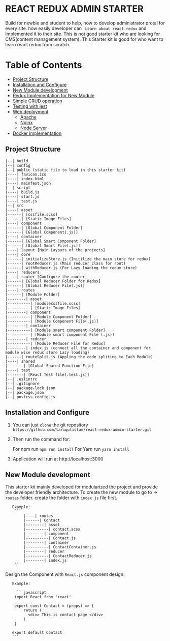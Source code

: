 # REACT REDUX ADMIN STARTER
Build for newbie and student to help, how to develop administrator protal for every site. how easily developer can ``` Learn about react redux``` and Implemented it to their site. This is not good starter kit who are looking for CMS(content management system). This Starter kit is good for who want to learn react redux from scratch.

# Table of Contents
- [Project Structure](#Project_structure)
- [Installation and Configure](#Installation_and_Configure)
- [New Module development](#New_Module_development)
- [Redux Implementation for New Module](#Redux_Implementation_for_New_Module)
- [Simple CRUD operation](#Simple_CRUD_operation)
- [Testing with jest](#Testing_with_jest)
- [Web deployment](#Web_deployment)
   - [Apache](#Apache)
   - [Nginx](#Nginx)
   - [Node Server](#Node_Server)
- [Docker Implementation](#Docker_Implementation)

## Project Structure
```
|--| build
|--| config
|--| public (static file to load in this starter kit)
|----| favicon.ico
|----| index.html
|----| mainfest.json
|--| script
|----| build.js
|----| start.js
|----| test.js
|--| src
|----| asset
|------| [cssfile.scss]
|------| [Static Image Files]
|----| component
|------| [Global Component Folder]
|------| [Global Component(.js)]
|----| container
|------| [Global Smart Component Folder]
|------| [Global Smart File(.js)]
|----| layout [Main Layouts of the projects]
|----| core
|------| initializeStore.js (Initilize the main store for redux)
|------| rootReducer.js (Main reducer class for root)
|------| withReducer.js (For Lazy loading the redux store)
|----| reducers
|----| router [Configure the router]
|------| [Global Reducer Folder for Redux]
|------| [Global Reducer File(.js)]
|----| routes
|------| [Module Folder]
|--------| asset
|----------| [modulecssfile.scss]
|----------| [Static Image Files]
|--------| component
|----------| [Module Component Folder]
|----------| [Module Component File(.js)]
|--------| container
|----------| [Module smart component Folder]
|----------| [Module smart component File (.js)]
|--------| reducer
|----------| [Module Reducer File for Redux]
|--------| index.js (connect all the container and component for module wise redux store Lazy loading)
|------| routeSplit.js (Appling the code spliting to Each Module)
|----| shared
|-------| [Global Shared Function File]
|----| test
|-------| [React Test file(.test.js)]
|--| .eslintrc
|--| .gitignore
|--| package-lock.json
|--| package.json
|--| postcss.config.js
```

## Installation and Configure

   1. You can just ```clone``` the git repository ```https://github.com/tariqulislam/react-redux-admin-starter.git```
   2. Then run the command for:

        For npm run ```npm run install```
        For Yarn run ```yarn install```
   3. Application will run at http://localhost:3000

  ## New Module development

  This starter kit mainly developed for modularized the project and provide the developer friendly architecture. To create the new module to go to  -> ```routes``` folder.  create the folder with ```index.js``` file first.
    
       Example:
        ``` 
            |----| routes
            |------| Contact
            |--------| asset
            |----------| contact.scss
            |--------| component
            |----------| Contact.js
            |--------| container
            |----------| ContactContainer.js
            |--------| reducer
            |----------| ContactReducer.js
            |--------| index.js
        ```
Design the Component with ```React.js``` component design:
  
       Example:
       
         ```javascript
        import React from 'react'

        export const Contact = (props) => {
            return (
              <div> This is contact page </div>
            )
        }

       export default Contact
       ```